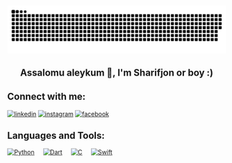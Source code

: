 <div>
  <img src="https://github.com/omadli/omadli/raw/master/output/github-contribution-grid-snake.svg" alt="snake"></center>
</div>

<h2 align="center">Assalomu aleykum 👋, I'm Sharifjon or boy :)</h2>


## Connect with me:
<p align="left">
  <a href="https://www.linkedin.com/in/sharifjon-muminov-8772b12b4/" target="blank"><img align="center" src="https://img.icons8.com/color/48/000000/linkedin.png" alt="linkedin" /></a>
  <a href="https://www.instagram.com/sharifboy_muminov/" target="blank"><img align="center" src="https://img.icons8.com/color/48/000000/instagram-new.png" alt="instagram" /></a>
  <a href="https://www.facebook.com/profile.php?id=100047941307329" target="blank"><img align="center" src="https://upload.wikimedia.org/wikipedia/commons/6/6c/Facebook_Logo_2023.png" alt="facebook" width="40" height="40"/></a>  
</p>

## Languages and Tools:
<p align="left">
<div style="display: flex; align-items: center; gap: 20px;">
  <a href="https://www.python.org/" target="_blank">
    <img src="https://img.icons8.com/color/48/000000/python.png" alt="Python" width="50" height="50" />
  </a>
  
  <a href="https://dart.dev/" target="_blank">
    <img src="https://upload.wikimedia.org/wikipedia/commons/thumb/9/91/Dart-logo-icon.svg/2048px-Dart-logo-icon.svg.png" alt="Dart" width="50" height="50" />
  </a>
  
  <a href="https://itproger.com/course/c-programming" target="_blank">
    <img src="https://cdn.icon-icons.com/icons2/2415/PNG/512/c_plain_logo_icon_146610.png" alt="C" width="50" height="50" />
  </a>
  
  <a href="https://developer.apple.com/swift/" target="_blank">
    <img src="https://cdn3d.iconscout.com/3d/free/thumb/free-swift-3d-icon-download-in-png-blend-fbx-gltf-file-formats--apple-logo-programming-language-ios-macos-coding-lang-pack-logos-icons-7578009.png" alt="Swift" width="50" height="50" />
  </a>    
</div>

 

</p>

